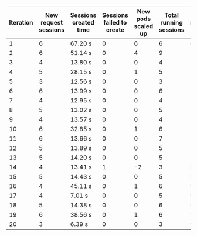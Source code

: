 | Iteration | New request sessions | Sessions created time | Sessions failed to create | New pods scaled up | Total running sessions | Total running pods | Max sessions per pod | Gaps | Sessions closed |
| --------- | -------------------- | --------------------- | ------------------------- | ------------------ | ---------------------- | ------------------ | -------------------- | ---- | --------------- |
| 1         | 6                    | 67.20 s               | 0                         | 6                  | 6                      | 6                  | 1                    | 0    | 3               |
| 2         | 6                    | 51.14 s               | 0                         | 4                  | 9                      | 10                 | 1                    | 1    | 9               |
| 3         | 4                    | 13.80 s               | 0                         | 0                  | 4                      | 10                 | 1                    | 6    | 4               |
| 4         | 5                    | 28.15 s               | 0                         | 1                  | 5                      | 11                 | 1                    | 6    | 5               |
| 5         | 3                    | 12.56 s               | 0                         | 0                  | 3                      | 11                 | 1                    | 8    | 3               |
| 6         | 6                    | 13.99 s               | 0                         | 0                  | 6                      | 11                 | 1                    | 5    | 6               |
| 7         | 4                    | 12.95 s               | 0                         | 0                  | 4                      | 11                 | 1                    | 7    | 4               |
| 8         | 5                    | 13.02 s               | 0                         | 0                  | 5                      | 10                 | 1                    | 5    | 5               |
| 9         | 4                    | 13.57 s               | 0                         | 0                  | 4                      | 10                 | 1                    | 6    | 4               |
| 10        | 6                    | 32.85 s               | 0                         | 1                  | 6                      | 11                 | 1                    | 5    | 5               |
| 11        | 6                    | 13.66 s               | 0                         | 0                  | 7                      | 11                 | 1                    | 4    | 7               |
| 12        | 5                    | 13.89 s               | 0                         | 0                  | 5                      | 11                 | 1                    | 6    | 5               |
| 13        | 5                    | 14.20 s               | 0                         | 0                  | 5                      | 11                 | 1                    | 6    | 5               |
| 14        | 4                    | 13.41 s               | 1                         | -2                 | 3                      | 9                  | 1                    | 6    | 3               |
| 15        | 5                    | 14.43 s               | 0                         | 0                  | 5                      | 9                  | 1                    | 4    | 3               |
| 16        | 4                    | 45.11 s               | 0                         | 1                  | 6                      | 9                  | 1                    | 3    | 5               |
| 17        | 4                    | 7.01 s                | 0                         | 0                  | 5                      | 9                  | 1                    | 4    | 4               |
| 18        | 5                    | 14.38 s               | 0                         | 0                  | 6                      | 9                  | 1                    | 3    | 6               |
| 19        | 6                    | 38.56 s               | 0                         | 1                  | 6                      | 9                  | 1                    | 3    | 6               |
| 20        | 3                    | 6.39 s                | 0                         | 0                  | 3                      | 9                  | 1                    | 6    | 3               |